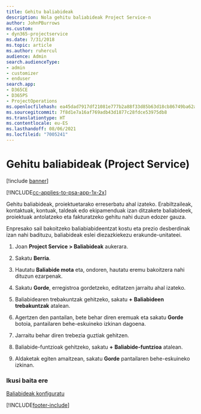 ```yaml
---
title: Gehitu baliabideak
description: Nola gehitu baliabideak Project Service-n
author: JohnPBurrows
ms.custom:
- dyn365-projectservice
ms.date: 7/31/2018
ms.topic: article
ms.author: ruhercul
audience: Admin
search.audienceType:
- admin
- customizer
- enduser
search.app:
- D365CE
- D365PS
- ProjectOperations
ms.openlocfilehash: ea45dad7917df21081e777b2a88f33d85b63d18cb86749ba62a24dfdf48bd939
ms.sourcegitcommit: 7f8d1e7a16af769adb43d1877c28fdce53975db8
ms.translationtype: HT
ms.contentlocale: eu-ES
ms.lasthandoff: 08/06/2021
ms.locfileid: "7005241"
---
```

# <a name="add-resources-project-service"></a>Gehitu baliabideak (Project Service)

[!include [banner](../includes/psa-now-project-operations.md)]

[!INCLUDE[cc-applies-to-psa-app-1x-2x](../includes/cc-applies-to-psa-app-1x-2x.md)]

Gehitu baliabideak, proiektuetarako erreserbatu ahal izateko. Erabiltzaileak, kontaktuak, kontuak, taldeak edo ekipamenduak izan ditzakete baliabideek, proiektuak antolatzeko eta fakturatzeko gehitu nahi duzun edozer gauza.  
  
Enpresako sail bakoitzeko baliabiabideentzat kostu eta prezio desberdinak izan nahi badituzu, baliabideak eslei diezazkiekezu erakunde-unitateei.  
  
1.  Joan **Project Service > Baliabideak** aukerara.  
  
2.  Sakatu **Berria**.  
  
3.  Hautatu **Baliabide mota** eta, ondoren, hautatu eremu bakoitzera nahi dituzun ezarpenak.  
  
4.  Sakatu **Gorde**, erregistroa gordetzeko, editatzen jarraitu ahal izateko.  
  
5.  Baliabidearen trebakuntzak gehitzeko, sakatu **+** **Baliabideen trebakuntzak** atalean.  
  
6.  Agertzen den pantailan, bete behar diren eremuak eta sakatu **Gorde** botoia, pantailaren behe-eskuineko izkinan dagoena.  
  
7.  Jarraitu behar diren trebezia guztiak gehitzen.  
  
8.  Baliabide-funtzioak gehitzeko, sakatu **+** **Baliabide-funtzioa** atalean.  
  
9. Aldaketak egiten amaitzean, sakatu **Gorde** pantailaren behe-eskuineko izkinan.  
  
### <a name="see-also"></a>Ikusi baita ere  
 [Baliabideak konfiguratu](../psa/set-up-resources.md)


[!INCLUDE[footer-include](../includes/footer-banner.md)]